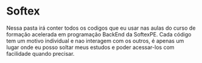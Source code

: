 # Softex

Nessa pasta irá conter todos os codigos que eu usar nas aulas do curso de formação acelerada em programação BackEnd da SoftexPE. Cada código tem um motivo individual e nao interagem com os outros, é apenas um lugar onde eu posso soltar meus estudos e poder acessar-los com facilidade quando precisar.
